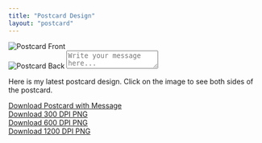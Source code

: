 ```yaml
---
title: "Postcard Design"
layout: "postcard"
---
```


<div class="postcard-container">
  <div class="postcard" id="postcard">
    <img id="front" src="/images/postcard_front.jpg" alt="Postcard Front" class="front">
    <div class="back-container" id="back-container">
      <img id="back" src="/images/postcard_back.jpg" alt="Postcard Back" class="back">
      <textarea id="message" placeholder="Write your message here..."></textarea>
    </div>
  </div>
  <p class="intro">
    Here is my latest postcard design. Click on the image to see both sides of the postcard.
  </p>
  <div class="download-links">
    <a href="#" id="download-link">Download Postcard with Message</a><br>
    <a href="/files/postcard_300dpi.png" download>Download 300 DPI PNG</a><br>
    <a href="/files/postcard_600dpi.png" download>Download 600 DPI PNG</a><br>
    <a href="/files/postcard_1200dpi.png" download>Download 1200 DPI PNG</a>
  </div>
</div>
